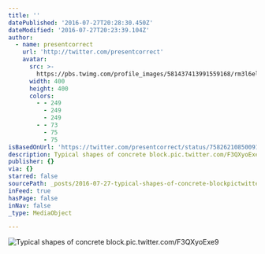 ```yaml
---
title: ''
datePublished: '2016-07-27T20:28:30.450Z'
dateModified: '2016-07-27T20:23:39.104Z'
author:
  - name: presentcorrect
    url: 'http://twitter.com/presentcorrect'
    avatar:
      src: >-
        https://pbs.twimg.com/profile_images/581437413991559168/rm3l6elr_400x400.jpg
      width: 400
      height: 400
      colors:
        - - 249
          - 249
          - 249
        - - 73
          - 75
          - 75
isBasedOnUrl: 'https://twitter.com/presentcorrect/status/758262108500918272'
description: Typical shapes of concrete block.pic.twitter.com/F3QXyoExe9
publisher: {}
via: {}
starred: false
sourcePath: _posts/2016-07-27-typical-shapes-of-concrete-blockpictwittercomf3qxyoexe9.md
inFeed: true
hasPage: false
inNav: false
_type: MediaObject

---
```

![Typical shapes of concrete block.pic.twitter.com/F3QXyoExe9](https://pbs.twimg.com/media/CoXjXFsXYAAhBpw.jpg:large)